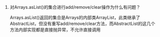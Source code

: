 1. 对Arrays.asList()的集合进行add/remove/clear操作为什么有问题？

   Arrays.asList()返回的集合是Arrays的内部类ArrayList，此类继承了AbstractList，但没有重写add/remove/clear方法，而AbstractList的这几个方法内部实现都是直接抛异常，不允许直接调用